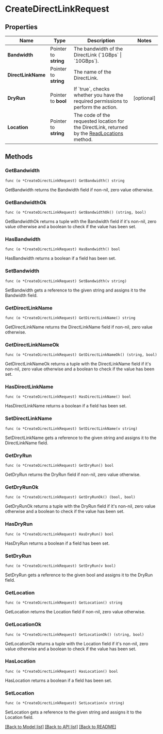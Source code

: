 # CreateDirectLinkRequest

## Properties

Name | Type | Description | Notes
------------ | ------------- | ------------- | -------------
**Bandwidth** | Pointer to **string** | The bandwidth of the DirectLink (&#x60;1GBps&#x60; \\| &#x60;10GBps&#x60;). | 
**DirectLinkName** | Pointer to **string** | The name of the DirectLink. | 
**DryRun** | Pointer to **bool** | If &#x60;true&#x60;, checks whether you have the required permissions to perform the action. | [optional] 
**Location** | Pointer to **string** | The code of the requested location for the DirectLink, returned by the [ReadLocations](#readlocations) method. | 

## Methods

### GetBandwidth

`func (o *CreateDirectLinkRequest) GetBandwidth() string`

GetBandwidth returns the Bandwidth field if non-nil, zero value otherwise.

### GetBandwidthOk

`func (o *CreateDirectLinkRequest) GetBandwidthOk() (string, bool)`

GetBandwidthOk returns a tuple with the Bandwidth field if it's non-nil, zero value otherwise
and a boolean to check if the value has been set.

### HasBandwidth

`func (o *CreateDirectLinkRequest) HasBandwidth() bool`

HasBandwidth returns a boolean if a field has been set.

### SetBandwidth

`func (o *CreateDirectLinkRequest) SetBandwidth(v string)`

SetBandwidth gets a reference to the given string and assigns it to the Bandwidth field.

### GetDirectLinkName

`func (o *CreateDirectLinkRequest) GetDirectLinkName() string`

GetDirectLinkName returns the DirectLinkName field if non-nil, zero value otherwise.

### GetDirectLinkNameOk

`func (o *CreateDirectLinkRequest) GetDirectLinkNameOk() (string, bool)`

GetDirectLinkNameOk returns a tuple with the DirectLinkName field if it's non-nil, zero value otherwise
and a boolean to check if the value has been set.

### HasDirectLinkName

`func (o *CreateDirectLinkRequest) HasDirectLinkName() bool`

HasDirectLinkName returns a boolean if a field has been set.

### SetDirectLinkName

`func (o *CreateDirectLinkRequest) SetDirectLinkName(v string)`

SetDirectLinkName gets a reference to the given string and assigns it to the DirectLinkName field.

### GetDryRun

`func (o *CreateDirectLinkRequest) GetDryRun() bool`

GetDryRun returns the DryRun field if non-nil, zero value otherwise.

### GetDryRunOk

`func (o *CreateDirectLinkRequest) GetDryRunOk() (bool, bool)`

GetDryRunOk returns a tuple with the DryRun field if it's non-nil, zero value otherwise
and a boolean to check if the value has been set.

### HasDryRun

`func (o *CreateDirectLinkRequest) HasDryRun() bool`

HasDryRun returns a boolean if a field has been set.

### SetDryRun

`func (o *CreateDirectLinkRequest) SetDryRun(v bool)`

SetDryRun gets a reference to the given bool and assigns it to the DryRun field.

### GetLocation

`func (o *CreateDirectLinkRequest) GetLocation() string`

GetLocation returns the Location field if non-nil, zero value otherwise.

### GetLocationOk

`func (o *CreateDirectLinkRequest) GetLocationOk() (string, bool)`

GetLocationOk returns a tuple with the Location field if it's non-nil, zero value otherwise
and a boolean to check if the value has been set.

### HasLocation

`func (o *CreateDirectLinkRequest) HasLocation() bool`

HasLocation returns a boolean if a field has been set.

### SetLocation

`func (o *CreateDirectLinkRequest) SetLocation(v string)`

SetLocation gets a reference to the given string and assigns it to the Location field.


[[Back to Model list]](../README.md#documentation-for-models) [[Back to API list]](../README.md#documentation-for-api-endpoints) [[Back to README]](../README.md)


